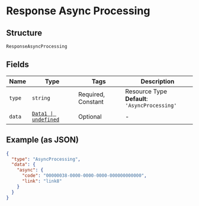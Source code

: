 
# Response Async Processing

## Structure

`ResponseAsyncProcessing`

## Fields

| Name | Type | Tags | Description |
|  --- | --- | --- | --- |
| `type` | `string` | Required, Constant | Resource Type<br>**Default**: `'AsyncProcessing'` |
| `data` | [`Data1 \| undefined`](../../doc/models/data-1.md) | Optional | - |

## Example (as JSON)

```json
{
  "type": "AsyncProcessing",
  "data": {
    "async": {
      "code": "00000038-0000-0000-0000-000000000000",
      "link": "link8"
    }
  }
}
```

